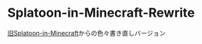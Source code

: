 # Splatoon-in-Minecraft-Rewrite

[旧Splatoon-in-Minecraft](https://github.com/kotmw0701/Splatoon-in-Minecraft)からの色々書き直しバージョン
